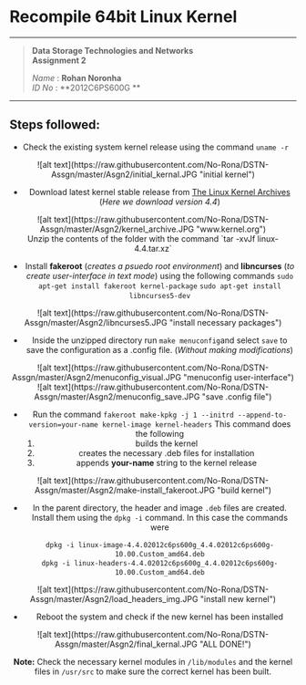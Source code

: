 Recompile 64bit Linux Kernel
========================


----------


> **Data Storage Technologies and Networks**  
> **Assignment 2**
> 
> *Name* :        **Rohan Noronha**  
> *ID No* :        **2012C6PS600G **


----------


Steps followed:
------------------

 + Check the existing system kernel release using the command `uname -r`  
 
<center>![alt text](https://raw.githubusercontent.com/No-Rona/DSTN-Assgn/master/Asgn2/initial_kernal.JPG "initial kernel")<center>

+ Download latest kernel stable release from [The Linux Kernel Archives](https://www.kernel.org/ "Kernel Archives") (*Here we download version 4.4*) 

<center>![alt text](https://raw.githubusercontent.com/No-Rona/DSTN-Assgn/master/Asgn2/kernel_archive.JPG "www.kernel.org")<center>
Unzip the contents of the folder with the command `tar -xvJf linux-4.4.tar.xz`

+ Install **fakeroot** (*creates a psuedo root environment*) and **libncurses** (*to create user-interface in text mode*) using the following commands
`sudo apt-get install fakeroot kernel-package`
`sudo apt-get install libncurses5-dev`

<center>![alt text](https://raw.githubusercontent.com/No-Rona/DSTN-Assgn/master/Asgn2/libncurses5.JPG "install necessary packages")<center>

+ Inside the unzipped directory run `make menuconfig`and select `save` to save the configuration as a .config file.  (*Without making modifications*)

<center>![alt text](https://raw.githubusercontent.com/No-Rona/DSTN-Assgn/master/Asgn2/menuconfig_visual.JPG "menuconfig user-interface")<center>
<center>![alt text](https://raw.githubusercontent.com/No-Rona/DSTN-Assgn/master/Asgn2/menuconfig_save.JPG "save .config file")<center>

+ Run the command
`fakeroot make-kpkg -j 1 --initrd --append-to-version=your-name kernel-image kernel-headers`
  This command does the following
  1. builds the kernel
  2. creates the necessary .deb files for installation
  3. appends **your-name** string to the kernel release

<center>![alt text](https://raw.githubusercontent.com/No-Rona/DSTN-Assgn/master/Asgn2/make-install_fakeroot.JPG "build kernel")<center>

+ In the parent directory, the header and image `.deb` files are created. Install them using the `dpkg -i` command.
  In this case the commands were
  ```
  dpkg -i linux-image-4.4.02012c6ps600g_4.4.02012c6ps600g-10.00.Custom_amd64.deb
  dpkg -i linux-headers-4.4.02012c6ps600g_4.4.02012c6ps600g-10.00.Custom_amd64.deb
  ```
<center>![alt text](https://raw.githubusercontent.com/No-Rona/DSTN-Assgn/master/Asgn2/load_headers_img.JPG "install new kernel")<center>  

+ Reboot the system and check if the new kernel has been installed

<center>![alt text](https://raw.githubusercontent.com/No-Rona/DSTN-Assgn/master/Asgn2/final_kernal.JPG "ALL DONE!")<center>  

**Note:** 
Check the necessary kernel modules  in `/lib/modules` and the kernel files in `/usr/src` to make sure the correct kernel has been built.